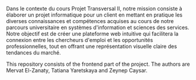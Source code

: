 Dans le contexte du cours Projet Transversal II, notre mission consiste à élaborer un projet informatique pour un client en mettant en pratique les diverses connaissances et compétences acquises au cours de notre parcours universitaire en systèmes d'information et sciences des services. Notre objectif est de créer une plateforme web intuitive qui facilitera la connexion entre les chercheurs d'emploi et les opportunités professionnelles, tout en offrant une représentation visuelle claire des tendances du marché. 


This repository consists of the frontend part of the project. The authors are Mervat El-Zanaty, Tatiana Yaretskaya and Zeynep Caysar.
